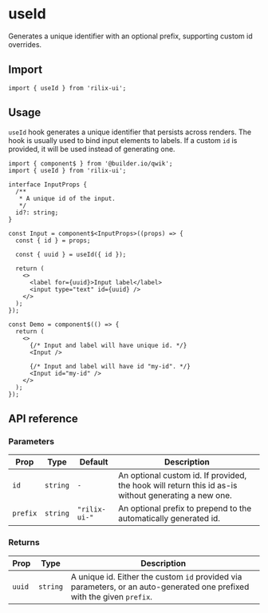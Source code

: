 # useId

Generates a unique identifier with an optional prefix, supporting custom id overrides.

## Import

```tsx
import { useId } from 'rilix-ui';
```

## Usage

`useId` hook generates a unique identifier that persists across renders. The hook is usually used to bind input elements to labels. If a custom `id` is provided, it will be used instead of generating one.

```tsx
import { component$ } from '@builder.io/qwik';
import { useId } from 'rilix-ui';

interface InputProps {
  /**
   * A unique id of the input.
   */
  id?: string;
}

const Input = component$<InputProps>((props) => {
  const { id } = props;

  const { uuid } = useId({ id });

  return (
    <>
      <label for={uuid}>Input label</label>
      <input type="text" id={uuid} />
    </>
  );
});

const Demo = component$(() => {
  return (
    <>
      {/* Input and label will have unique id. */}
      <Input />

      {/* Input and label will have id "my-id". */}
      <Input id="my-id" />
    </>
  );
});
```

## API reference

### Parameters

| Prop     | Type     | Default       | Description                                                                                          |
| -------- | -------- | ------------- | ---------------------------------------------------------------------------------------------------- |
| `id`     | `string` | `-`           | An optional custom id. If provided, the hook will return this id as-is without generating a new one. |
| `prefix` | `string` | `"rilix-ui-"` | An optional prefix to prepend to the automatically generated id.                                     |

### Returns

| Prop   | Type     | Description                                                                                                             |
| ------ | -------- | ----------------------------------------------------------------------------------------------------------------------- |
| `uuid` | `string` | A unique id. Either the custom `id` provided via parameters, or an auto-generated one prefixed with the given `prefix`. |
